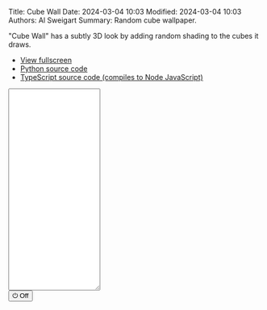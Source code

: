 Title: Cube Wall
Date: 2024-03-04 10:03
Modified: 2024-03-04 10:03
Authors: Al Sweigart
Summary: Random cube wallpaper.

"Cube Wall" has a subtly 3D look by adding random shading to the cubes it draws.


* [View fullscreen](/static/cubewall-fullscreen.html)
* [Python source code](https://github.com/asweigart/scrollart/blob/main/python/cubewall.py)
* [TypeScript source code (compiles to Node JavaScript)](https://github.com/asweigart/scrollart/blob/main/typescript/cubewall.ts)

<div><textarea id="bextOutput" readonly style="height: 400px;"></textarea><br /><button type="button" onclick="running = !running;">&#x23FB; Off</button></div>
<script src="/static/bext.js"></script><link rel="stylesheet" href="/static/bext.css">
<script>

bextRowBuffer = 256;  // Change this to whatever size you want, or -1 for infinite buffer.
const DELAY = 100;
const DENSITY = 0.35;
const width = 220;
let running = true;

async function main() {

    while (running) {
        let segmentWidth = Math.floor(width / 18);

        let row1 = '';
        let row2 = '';
        let row3 = '';
        let row4 = '';
        let row5 = '';
        let row6 = '';

        let top1Shading = '';
        let top1ShadingBottom = '';
        let top2Shading = '';
        let top2ShadingBottom = '';
        let bottom1Shading = '';
        let bottom1ShadingBottom = '';
        let bottom2Shading = '';
        let bottom2ShadingBottom = '';
        let side1Shading = '';
        

        for (let i = 0; i < segmentWidth; i++) {
            if (Math.random() < DENSITY) {
                top1Shading = '/////';
                top1ShadingBottom = '_/_/_';
            } else {
                top1Shading = '     ';
                top1ShadingBottom = '_____';
            }

            if (Math.random() < DENSITY) {
                top2Shading = '/////';
                top2ShadingBottom = '_/_/_';
            } else {
                top2Shading = '     ';
                top2ShadingBottom = '_____';
            }

            if (Math.random() < DENSITY) {
                bottom1Shading = '\\\\\\\\\\';
                bottom1ShadingBottom = '_\\_\\_';
            } else {
                bottom1Shading = '     ';
                bottom1ShadingBottom = '_____';
            }

            if (Math.random() < DENSITY) {
                bottom2Shading = '\\\\\\\\\\';
                bottom2ShadingBottom = '_\\_\\_';
            } else {
                bottom2Shading = '     ';
                bottom2ShadingBottom = '_____';
            }

            if (Math.random() < DENSITY) {
                if (Math.random() < 0.5) {
                    side1Shading = '\\\\';
                } else {
                    side1Shading = '//';
                }
            } else {
                side1Shading = '  ';
            }

            row1 += `  /${top1Shading}/\\${bottom2Shading}\\  `;
            row2 += ` /${top1Shading}/${side1Shading}\\${bottom2Shading}\\ `;
            row3 += `/${top1ShadingBottom}/${side1Shading.repeat(2)}\\${bottom2ShadingBottom}\\`;
            row4 += `\\${bottom1Shading}\\${side1Shading.repeat(2)}/${top2Shading}/`;
            row5 += ` \\${bottom1Shading}\\${side1Shading}/${top2Shading}/ `;
            row6 += `  \\${bottom1ShadingBottom}\\/${top2ShadingBottom}/  `;
        }

        print(row1); await sleep(DELAY);
        print(row2); await sleep(DELAY);
        print(row3); await sleep(DELAY);
        print(row4); await sleep(DELAY);
        print(row5); await sleep(DELAY);
        print(row6); await sleep(DELAY);
    }
}

main();
</script>